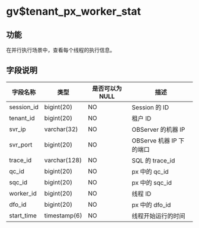 gv$tenant_px_worker_stat
=============================================

功能
-----------

在并行执行场景中，查看每个线程的执行信息。

字段说明
-------------

|  **字段名称**  |    **类型**    | **是否可以为 NULL** |       **描述**       |
|------------|--------------|----------------|--------------------|
| session_id | bigint(20)   | NO             | Session 的 ID       |
| tenant_id  | bigint(20)   | NO             | 租户 ID              |
| svr_ip     | varchar(32)  | NO             | OBServer 的机器 IP    |
| svr_port   | bigint(20)   | NO             | OBServe 机器 IP 下的端口 |
| trace_id   | varchar(128) | NO             | SQL 的 trace_id     |
| qc_id      | bigint(20)   | NO             | px 中的 qc_id        |
| sqc_id     | bigint(20)   | NO             | px 中的 sqc_id       |
| worker_id  | bigint(20)   | NO             | 线程  ID             |
| dfo_id     | bigint(20)   | NO             | px 中的 dfo_id       |
| start_time | timestamp(6) | NO             | 线程开始运行的时间          |
